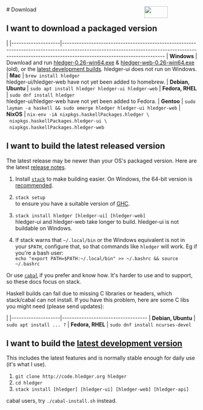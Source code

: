 <div style="float:right; text-align:right; white-space:nowrap; ">
<a style="margin-left:3px;" href="https://flattr.com/submit/auto?user_id=simonmichael&amp;url=http%3A%2F%2Fhledger.org" target="_blank"><img src="//api.flattr.com/button/flattr-badge-large.png" alt="" title="Flattr this" border="0"></a> 
<a href="https://www.paypal.com/cgi-bin/webscr?cmd=_s-xclick&amp;hosted_button_id=5J33NLXYXCYAY"><img width=62 height=31 border=0 src="https://www.paypal.com/en_US/i/btn/x-click-but04.gif" alt=""></a> 
<div style="display:inline-block; position:relative; top:5px; width:62px; height:31px;">
<script data-gratipay-username="simonmichael" data-gratipay-widget="button" src="//grtp.co/v1.js"></script> 
</div>
<a href="https://www.bountysource.com/trackers/536505-simonmichael-hledger"><img border=0 src="https://www.bountysource.com/badge/tracker?tracker_id=536505" alt=""></a> &nbsp;
</div>
# Download
<a name="packaged"></a>

## I want to download a packaged version
<!-- <sub>(If the download is out of date or doesn't run on my system, I might troubleshoot or donate to fund improvements)</sub> -->

<style>
tr { vertical-align:top; }
td { padding-bottom:.5em; padding-right:1em; }
td:first-of-type { 
  /* white-space:nowrap; */
  /* width:1%; */
}
a { white-space:nowrap; }
</style>

|
|--------------------|------------------------------------------------------------------------------------------------------------------------------------------------------------------------------------------------------
| **Windows**        | Download and run [hledger-0.26-win64.exe](http://hledger.org/downloads/hledger-0.26-win64.exe) <!-- (or the [32-bit build](http://hledger.org/downloads/hledger-0.26-win32.exe)) --> & [hledger-web-0.26-win64.exe](http://hledger.org/downloads/hledger-web-0.26-win64.exe) (old), or the [latest development builds](developer-guide.html). hledger-ui does not run on Windows.
| **Mac**            | `brew install hledger`<br>hledger-ui/hledger-web have not yet been added to homebrew.
| **Debian, Ubuntu** | `sudo apt install hledger hledger-ui hledger-web`
| **Fedora, RHEL**   | `sudo dnf install hledger`<br>hledger-ui/hledger-web have not yet been added to Fedora.
| **Gentoo**         | `sudo layman -a haskell && sudo emerge hledger hledger-ui hledger-web`
| **NixOS**          | `nix-env -iA nixpkgs.haskellPackages.hledger \`<br>&nbsp;&nbsp;`nixpkgs.haskellPackages.hledger-ui \`<br>&nbsp;&nbsp;`nixpkgs.haskellPackages.hledger-web`

<!--
**on another GNU/Linux\<small>(or can run Linux binaries)</small>**
[hledger.linux-32.zip]()
[hledger-web.linux-32.zip]()
[hledger.linux-64.zip]()
[hledger-web.linux-64.zip]()
Use cabal
-->

<!--
Building and supporting Windows and Mac binaries is costly, so
it's demand-driven - you can indicate demand by making a project
donation of any size. Binaries funded in this way will be linked here.
This is a quick way to help the project and your fellow users!
-->

<a name="released"></a>

## I want to build the latest released version

The latest release may be newer than your OS's packaged version. 
Here are the latest [release notes](release-notes.html).

1. Install [`stack`](http://haskellstack.org) to make building easier.
   On Windows, the 64-bit version is [recommended](https://github.com/simonmichael/hledger/issues/275#issuecomment-123834252).

2. `stack setup`\
   to ensure you have a suitable version of [GHC](https://www.haskell.org/ghc).

3. `stack install hledger [hledger-ui] [hledger-web]`\
   hledger-ui and hledger-web take longer to build. hledger-ui is not buildable on Windows.

4. If stack warns that `~/.local/bin` or the Windows equivalent is not in your `$PATH`,
   configure that, so that commands like `hledger` will work.
   Eg if you're a bash user:\
   `echo "export PATH=$PATH:~/.local/bin" >> ~/.bashrc && source ~/.bashrc`

Or use [`cabal`](https://www.haskell.org/cabal/) if you prefer and know how. 
It's harder to use and to support, so these docs focus on stack.

Haskell builds can fail due to missing C libraries or headers, which stack/cabal can not install.
If you have this problem, here are some C libs you might need (please send updates):

|
|--------------------|-----------------------------------
| **Debian, Ubuntu** | `sudo apt install ... ?` 
| **Fedora, RHEL**   | `sudo dnf install ncurses-devel`


<a name="unreleased"></a>

## I want to build the [latest development version](https://github.com/simonmichael/hledger/commits/master)

This includes the latest features and is normally stable enough for daily use (it's what I use).
<!-- See also the [Developer Guide](http://hledger.org/developer-guide.html). -->

1. `git clone http://code.hledger.org hledger`
2. `cd hledger`
3. `stack install [hledger] [hledger-ui] [hledger-web] [hledger-api]`

cabal users, try `./cabal-install.sh` instead.

<!--
Detailed cabal instructions:
1. Install [GHC](http://haskell.org/ghc) and [cabal](http://haskell.org/cabal/download.html) if needed.
2. Ensure `~/.cabal/bin` or the Windows equivalent is in your `$PATH`.
3. `cabal update`
4. `cabal install alex happy`
5. `mkdir hledger-sandbox`
6. `cd hledger-sandbox`
7. `cabal sandbox init`
8. `cabal install hledger[-ui|-web]` (On Windows, hledger-ui is [not yet supported](https://github.com/coreyoconnor/vty/pull/1).)
9. Ensure this `.../hledger-sandbox/.cabal-sandbox/bin` is in your `$PATH` (or move its contents to ~/.cabal/bin).
-->
<!--
**in a VM**

- if stack or cabal can't run on your OS, maybe this [vagrant image](https://github.com/sciurus/hledger-vagrant) can ?
-->
